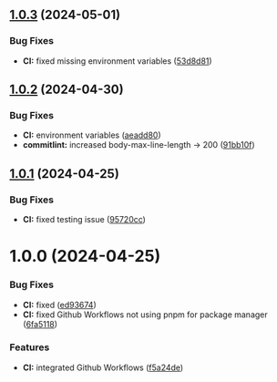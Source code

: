## [1.0.3](https://github.com/BigBoyLeft/OrderEase/compare/v1.0.2...v1.0.3) (2024-05-01)


### Bug Fixes

* **CI:** fixed missing environment variables ([53d8d81](https://github.com/BigBoyLeft/OrderEase/commit/53d8d8172140f22165d3999d55470a4f2bac3d53))

## [1.0.2](https://github.com/BigBoyLeft/OrderEase/compare/v1.0.1...v1.0.2) (2024-04-30)


### Bug Fixes

* **CI:** environment variables ([aeadd80](https://github.com/BigBoyLeft/OrderEase/commit/aeadd8052208c104c1e1b8148b8211927808aa20))
* **commitlint:** increased body-max-line-length -> 200 ([91bb10f](https://github.com/BigBoyLeft/OrderEase/commit/91bb10f087cafb6137b9af8f6ab2f2ed7c247883))

## [1.0.1](https://github.com/BigBoyLeft/OrderEase/compare/v1.0.0...v1.0.1) (2024-04-25)


### Bug Fixes

* **CI:** fixed testing issue ([95720cc](https://github.com/BigBoyLeft/OrderEase/commit/95720cca35d99228ce35ec7fa4cf9724b48fac66))

# 1.0.0 (2024-04-25)


### Bug Fixes

* **CI:** fixed ([ed93674](https://github.com/BigBoyLeft/OrderEase/commit/ed936741b243c63cc65fe5e8f470fee928e056f3))
* **CI:** fixed Github Workflows not using pnpm for package manager ([6fa5118](https://github.com/BigBoyLeft/OrderEase/commit/6fa511869de76513e1dae32f422c00768c48336c))


### Features

* **CI:** integrated Github Workflows ([f5a24de](https://github.com/BigBoyLeft/OrderEase/commit/f5a24deb20a2d0aba7bf35cca12e29a2f12d07a4))
